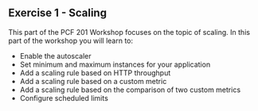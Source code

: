 ## Exercise 1 - Scaling
This part of the PCF 201 Workshop focuses on the topic of scaling. In this part of the workshop you will learn to:

- Enable the autoscaler
- Set minimum and maximum instances for your application
- Add a scaling rule based on HTTP throughput
- Add a scaling rule based on a custom metric
- Add a scaling rule based on the comparison of two custom metrics
- Configure scheduled limits
